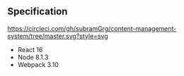 ## Specification

https://circleci.com/gh/subramGrg/content-management-system/tree/master.svg?style=svg

* React 16
* Node 8.1.3
* Webpack 3.10
